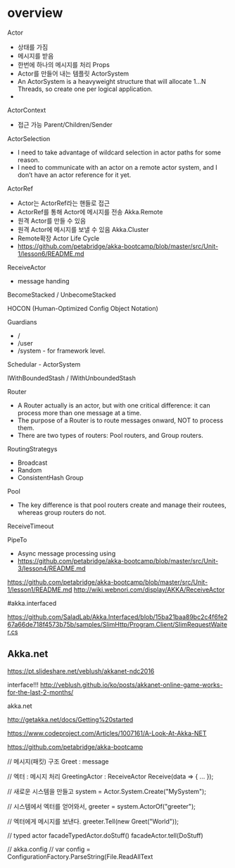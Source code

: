 # overview
Actor
* 상태를 가짐
* 메시지를 받음
* 한번에 하나의 메시지를 처리
Props
* Actor를 만들어 내는 템플릿
ActorSystem
* An ActorSystem is a heavyweight structure that will allocate 1...N Threads, so create one per logical application.
*
ActorContext
* 접근 가능 Parent/Children/Sender

ActorSelection
* I need to take advantage of wildcard selection in actor paths for some reason.
* I need to communicate with an actor on a remote actor system, and I don’t have an actor reference for it yet.

ActorRef
* Actor는 ActorRef라는 핸들로 접근
* ActorRef를 통해 Actor에 메시지를 전송
Akka.Remote
* 원격 Actor를 만들 수 있음
* 원격 Actor에 메시지를 보낼 수 있음
Akka.Cluster
* Remote확장
Actor Life Cycle
* https://github.com/petabridge/akka-bootcamp/blob/master/src/Unit-1/lesson6/README.md

ReceiveActor
* message handing


BecomeStacked / UnbecomeStacked

HOCON (Human-Optimized Config Object Notation)

Guardians
* /
* /user
* /system - for framework level.

Schedular - ActorSystem


IWithBoundedStash / IWithUnboundedStash


Router
* A Router actually is an actor, but with one critical difference: it can process more than one message at a time.
* The purpose of a Router is to route messages onward, NOT to process them.
* There are two types of routers: Pool routers, and Group routers.

RoutingStrategys
* Broadcast
* Random
* ConsistentHash
Group

Pool
* The key difference is that pool routers create and manage their routees, whereas group routers do not.

ReceiveTimeout

PipeTo
* Async message processing using
* https://github.com/petabridge/akka-bootcamp/blob/master/src/Unit-3/lesson4/README.md




https://github.com/petabridge/akka-bootcamp/blob/master/src/Unit-1/lesson1/README.md
http://wiki.webnori.com/display/AKKA/ReceiveActor


#akka.interfaced

https://github.com/SaladLab/Akka.Interfaced/blob/15ba21baa89bc2c4f6fe267a66de718f4573b75b/samples/SlimHttp/Program.Client/SlimRequestWaiter.cs




## Akka.net
https://pt.slideshare.net/veblush/akkanet-ndc2016


interface!!!
http://veblush.github.io/ko/posts/akkanet-online-game-works-for-the-last-2-months/



akka.net

http://getakka.net/docs/Getting%20started


https://www.codeproject.com/Articles/1007161/A-Look-At-Akka-NET

https://github.com/petabridge/akka-bootcamp


// 메시지(패킷) 구조
Greet : message

// 엑터 : 메시지 처리
GreetingActor : ReceiveActor
Receive<X>(data => { ... });


// 새로운 시스템을 만들고
system = Actor.System.Create("MySystem");

// 시스템에서 엑터를 얻어와서,
greeter = system.ActorOf<GreetingActor>("greeter");

// 엑터에게 메시지를 보낸다.
greeter.Tell(new Greet("World"));


// typed actor
facadeTypedActor.doStuff()
facadeActor.tell(DoStuff)

// akka.config
// var config = ConfigurationFactory.ParseString(File.ReadAllText
